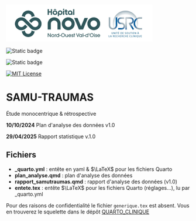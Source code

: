
![USRC](novo_usrc.png)

<!-- badges: start -->

![Static badge](https://img.shields.io/badge/PAS-termin%C3%A9-green)

![Static badge](https://img.shields.io/badge/rapport-termin%C3%A9-green)

[![MIT License](https://img.shields.io/badge/License-MIT-green.svg)](https://choosealicense.com/licenses/mit/)

<!-- badges: end -->


# SAMU-TRAUMAS

Étude monocentrique \& rétrospective


**10/10/2024** Plan d'analyse des données v1.0

**29/04/2025** Rapport statistique v.1.0
## Fichiers

- **_quarto.yml** : entête en yaml & $\LaTeX$ pour les fichiers Quarto
- **plan_analyse.qmd** : plan d'analyse des données
- **rapport_samutraumas.qmd** : rapport d'analyse des données (v1.0)
- **entete.tex** : entête $\LaTeX$ pour les fichiers Quarto (réglages...), lu par _quarto.yml

Pour des raisons de confidentialité le fichier `generique.tex` est absent. Vous en trouverez le squelette dans le dépôt [QUARTO_CLINIQUE](https://github.com/philippemichel/quarto_clinique.git)
